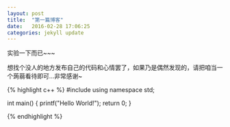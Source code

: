 ```yaml
---
layout: post
title:  "第一篇博客"
date:   2016-02-28 17:06:25
categories: jekyll update
---
```

实验一下而已~~~

想找个没人的地方发布自己的代码和心情罢了，如果乃是偶然发现的，请把咱当一个蒟蒻看待即可...非常感谢~

	
{% highlight c++ %}	
#include<cstdio>
using namespace std;
	
int main()
{
printf("Hello World!");
return 0;
}

{% endhighlight %}